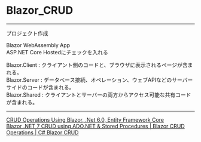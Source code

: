 # Blazor_CRUD

---

プロジェクト作成  

Blazor WebAssembly App  
ASP.NET Core Hostedにチェックを入れる  

Blazor.Client : クライアント側のコードと、ブラウザに表示されるページが含まれる。  
Blazor.Server : データベース接続、オペレーション、ウェブAPIなどのサーバーサイドのコードが含まれる。  
Blazor.Shared : クライアントとサーバーの両方からアクセス可能な共有コードが含まれる。  

---

[CRUD Operations Using Blazor, .Net 6.0, Entity Framework Core](https://www.c-sharpcorner.com/article/crud-operations-using-blazor-net-6-0-entity-framework-core/)  
[Blazor .NET 7 CRUD using ADO.NET & Stored Procedures | Blazor CRUD Operations | C# Blazor CRUD](https://www.youtube.com/watch?v=TCLLVz8Wk3A)  
